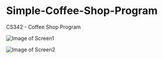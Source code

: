 # Simple-Coffee-Shop-Program
 CS342 - Coffee Shop Program


![Image of Screen1](https://i.imgur.com/TbcFN0t.png)


![Image of Screen2](https://i.imgur.com/S0N6Tvm.png)
